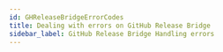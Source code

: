 ```yaml
---
id: GHReleaseBridgeErrorCodes
title: Dealing with errors on GitHub Release Bridge
sidebar_label: GitHub Release Bridge Handling errors
---
```


